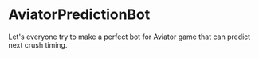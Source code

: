 # AviatorPredictionBot
Let's everyone try to make a perfect bot for Aviator game that can predict next crush timing.
